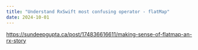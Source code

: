 ```yaml
---
title: "Understand RxSwift most confusing operator - flatMap"
date: 2024-10-01
---
```


https://sundeepgupta.ca/post/174836616611/making-sense-of-flatmap-an-rx-story
